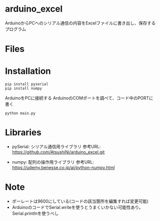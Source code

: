 # arduino_excel
ArduinoからPCへのシリアル通信の内容をExcelファイルに書き出し、保存するプログラム

# Files

# Installation
```
pip install pyserial
pip install numpy
```
ArduinoをPCに接続する
ArduinoのCOMポートを調べて、コード中のPORTに書く
```
python main.py
```

# Libraries
- pySerial: シリアル通信用ライブラリ
参考URL: https://github.com/AtsushiNi/arduino_excel.git

- numpy: 配列の操作用ライブラリ
参考URL: https://udemy.benesse.co.jp/ai/python-numpy.html

# Note
- ボーレートは9600にしている(コードの該当箇所を編集すれば変更可能)
- ArduinoのコードでSerial.writeを使うとうまくいかない可能性あり。Serial.printlnを使うべし